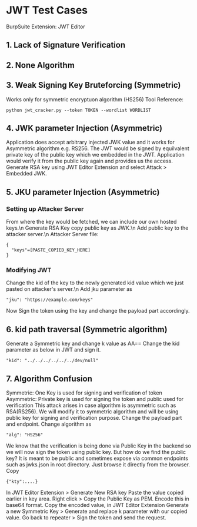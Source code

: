 # JWT Test Cases
BurpSuite Extension: JWT Editor
## 1. Lack of Signature Verification
## 2. None Algorithm
## 3. Weak Signing Key Bruteforcing (Symmetric)
Works only for symmetric encryptuon algorithm (HS256)
Tool Reference: 
```
python jwt_cracker.py --token TOKEN --wordlist WORDLIST
```
## 4. JWK parameter Injection (Asymmetric)
Application does accept arbitrary injected JWK value and it works for  Asymmetric algorithm e.g. RS256. The JWT would be signed by equilvalent private key of the public key which we embedded in the JWT. Application would verify it from the public key again and provides us the access.
Generate RSA key using JWT Editor Extension and select Attack > Embedded JWK.
## 5. JKU parameter Injection (Asymmetric)
### Setting up Attacker Server
From where the key would be fetched, we can include our own hosted keys.\n
Generate RSA Key copy public key as JWK.\n
Add public key to the attacker server.\n
Attacker Server file:
```
{
  "keys"=[PASTE_COPIED_KEY_HERE]
}
```
### Modifying JWT
Change the kid of the key to the newly generated kid value which we just pasted on attacker's server.\n
Add jku parameter as
```
"jku": "https://example.com/keys"
```
Now Sign the token using the key and change the payload part accordingly.
## 6. kid path traversal (Symmetric algorithm)
Generate a Symmetric key and change k value as AA==
Change the kid parameter as below in JWT and sign it.
```
"kid": "../../../../../../dev/null"
```
## 7. Algorithm Confusion
Symmetric: One Key is used for signing and verification of token
Asymmetric: Private key is used for signing the token and public used for verification
This attack arises in case algorithm is asymmetric such as RSA(RS256). We will modify it to symmetric algorithm and will be using public key for signing and verification purpose.
Change the payload part and endpoint.
Change algorithm as
```
"alg": "HS256"
```
We know that the verification is being done via Public Key in the backend so we will now sign the token using public key. But how do we find the public key? It is meant to be public and sometimes expose via common endpoints such as jwks.json in root directory. Just browse it directly from the browser.
Copy
```
{"kty":....}
```
In JWT Editor Extension > Generate New RSA key
Paste the value copied earlier in key area.
Right click > Copy the Public Key as PEM.
Encode this in base64 format.
Copy the encoded value, in JWT Editor Extension Generate a new Symmetric Key > Generate and replace k parameter with our copied value.
Go back to repeater > Sign the token and send the request.
